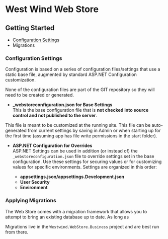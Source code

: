 # West Wind Web Store 

## Getting Started

* [Configuration Settings](#configuration-settings)
* Migrations

### Configuration Settings
Configuration is based on a series of configuration files/settings that use a static base file, augmented by standard ASP.NET Configuration customization.

None of the configuration files are part of the GIT repository so they will need to be created or generated.

* **_webstoreconfiguration.json for Base Settings**  
This is the base configuration file that is **not checked into source control and not published to the server**. 

This file is meant to be customized at the running site. This file can be auto-generated from current settings by saving in Admin or when starting up for the first time (assuming app has file write permissions in the start folder).

* **ASP.NET Configuration for Overrides**  
ASP.NET Settings can be used in addition (or instead of) the `_webstoreconfiguration.json` file to override settings set in the base configuration. Use these settings for securing values or for customizing values for specific environments. Settings are organized in this order:

    * **appsettings.json/appsettings.Development.json**
    * **User Security**
    * **Environment**

### Applying Migrations
The Web Store comes with a migration framework that allows you to attempt to bring an existing database up to date. As long as 

Migrations live in the `Westwind.WebStore.Business` project and are best run from there.


